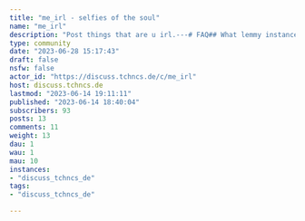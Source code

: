```yaml
---
title: "me_irl - selfies of the soul" 
name: "me_irl"
description: "Post things that are u irl.---# FAQ## What lemmy instance hosts this community?https://discuss.tchncs.de/c/me_irl## How do I join this god-like community?[join-lemmy.org](https://join-lemmy.org/docs/en/users/01-getting-started.html) has a quick start guide.Just choose one of the many [Lemmy instances](https://github.com/maltfield/awesome-lemmy-instances#all-lemmy-instances) and register a new account. It is also possible to use your existing Mastodon/Friendica/whatever account.## Where is the content?The content is YOU! Fill this community with the ~~most depressing~~ greatest content you may think of.## When things are too real for u irlGo to [2meirl4meirl](https://discuss.tchncs.de/c/2meirl4meirl)"
type: community
date: "2023-06-28 15:17:43"
draft: false
nsfw: false
actor_id: "https://discuss.tchncs.de/c/me_irl"
host: discuss.tchncs.de
lastmod: "2023-06-14 19:11:11"
published: "2023-06-14 18:40:04"
subscribers: 93
posts: 13
comments: 11
weight: 13
dau: 1
wau: 1
mau: 10
instances:
- "discuss_tchncs_de"
tags: 
- "discuss_tchncs_de"

---
```


